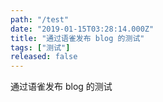 ```yaml
---
path: "/test"
date: "2019-01-15T03:28:14.000Z"
title: "通过语雀发布 blog 的测试"
tags: ["测试"]
released: false
---
```

通过语雀发布 blog 的测试


